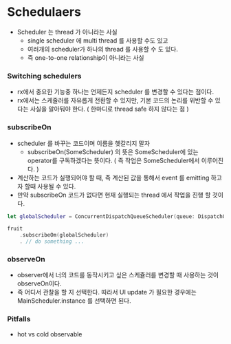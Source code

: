 # Schedulaers

- Scheduler 는 thread 가 아니라는 사실
  - single scheduler 에 multi thread 를 사용할 수도 있고
  - 여러개의 scheduler가 하나의 thread 를 사용할 수 도 있다.
  - 즉 one-to-one relationship이 아니라는 사실



### Switching schedulers

- rx에서 중요한 기능중 하나는 언제든지 scheduler 를 변경할 수 있다는 점이다.
- rx에서는 스케줄러를 자유롭게 전환할 수 있지만, 기본 코드의 논리를 위반할 수 있다는 사실을 알아둬야 한다. ( 한마디로 thread safe 하지 않다는 점 )

### subscribeOn

- scheduler 를 바꾸는 코드이며 이름을 헷갈리지 말자
  - subscribeOn(SomeScheduler) 의 뜻은 SomeScheduler에 있는 operator를 구독하겠다는 뜻이다. ( 즉 작업은 SomeScheduler에서 이루어진다. )
- 계산하는 코드가 실행되어야 할 때, 즉 계산된 값을 통해서 event 를 emitting 하고자 할때 사용될 수 있다.
- 만약 subscribeOn 코드가 없다면 현재 실행되는 thread 에서 작업을 진행 할 것이다.

```swift
let globalScheduler = ConcurrentDispatchQueueScheduler(queue: DispatchQueue.global())

fruit	
	.subscribeOm(globalScheduler)	
	. // do something ...
```



### observeOn

- observer에서 너의 코드를 동작시키고 싶은 스케쥴러를 변경할 때 사용하는 것이 observeOn이다.
- 즉 어디서 관찰을 할 지 선택한다. 따라서 UI update 가 필요한 경우에는 MainScheduler.instance 를 선택하면 된다.



### Pitfalls



- hot vs cold observable

